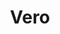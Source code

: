 ---
title: Vero
date: 
draft: false

# descripcion
description : Aro de plata pasante

materials: Plata 925

color: Plateado

dimensions: 0,8cm

code: 01-20-0418

type: "Aros"

categories: []

# Images
# first image will be shown in the product page
images:
  # - image: "images/path_to_image"
  # La ubicacion de las imagenes es imagenes/Aros/Aros.Solo Plata/01-20-0418-vero
  - image: "./images/aros/solo_plata/01-20-0418-corazon-chico_a.JPG"
  - image: "./images/aros/solo_plata/01-20-0418-corazon-chico_b.JPG"
---